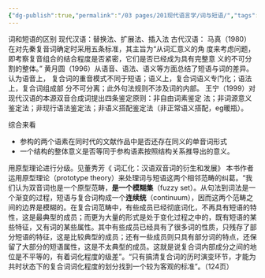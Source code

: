 ```yaml
---
{"dg-publish":true,"permalink":"/03 pages/201现代语言学/词与短语/","tags":["语言学"],"created":"2024-11-30T21:03:00.880+08:00","updated":"2025-03-02T15:03:21.488+08:00"}
---
```


词和短语的区别
现代汉语：替换法、扩展法、插入法
古代汉语：
马真（1980）在对先秦复音词确定时采用五条标准，其主旨为“从词汇意义的角 度来考虑问题，即考察复音组合的结合程度是否紧密，它们是否已经成为具有完整意 义的不可分割的整体。”
黄月圆（1996）从语音、语法、语义等方面总结了短语与词的差异。认为语音上， 复合词的重音模式不同于短语；语义上，复合词语义专门化；语法上，复合词组成部 分不可分离；此外句法规则不涉及词的内部。
王宁（1999）对现代汉语的本源双音合成词提出四条鉴定原则：非自由词素鉴定 法；非词源意义鉴定法；非现行语法鉴定法；非语义搭配鉴定法（非正常语义搭配，eg暖瓶）。

综合来看
- 参构的两个语素在同时代的文献作品中是否还存在同义的单音词形式
- 一个结构的整体意义是否等同于参构语素按照结构关系推导出的意义。

用原型理论进行分级。见董秀芳《 词汇化：汉语双音词的衍生和发展》
本书作者运用原型理论（prototype theory）来处理词与短语这两个相邻范畴的纠葛。“我们认为双音词也是一个原型范畴，**是一个模糊集**（fuzzy set）。从句法到词法是一个渐变的过程，短语与复合词构成一个**连续统**（continuum），因而这两个范畴之间的边界是模糊的。在复合词范畴中，有些成员已经彻底词化，不再具有短语的特性，这是最典型的成员；而更为大量的形式是处于变化过程之中的，既有短语的某些特征，又有词的某些属性。其中有些成员已经具有了很多词的性质，只残存了部分短语的特征，这是比较典型的成员；还有一些成员则只具有部分词的特点，还保留了大部分的短语属性，这是不太典型的成员。这就是说复合词内部成分之间的地位是不平等的，有着词化程度的级差”。“只有搞清复合词的历时演变环节，才能为共时状态下的复合词词化程度的划分找到一个较为客观的标准”。（124页）

